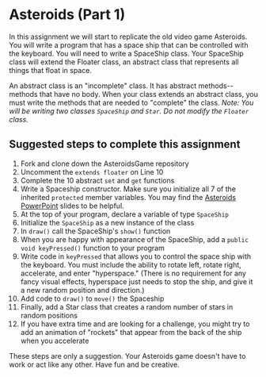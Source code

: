 Asteroids (Part 1)
==================
In this assignment we will start to replicate the old video game Asteroids. You will write a program that has a space ship that can be controlled with the keyboard. You will need to write a SpaceShip class. Your SpaceShip class will extend the Floater class, an abstract class that represents all things that float in space. 

An abstract class is an "incomplete" class. It has abstract methods--methods that have no body. When your class extends an abstract class, you must write the methods that are needed to "complete" the class. _Note: You will be writing two classes `SpaceShip` and `Star`. Do not modify the `Floater` class._

Suggested steps to complete this assignment
-----------------------------------

1. Fork and clone down the AsteroidsGame repository
2. Uncomment the `extends floater` on Line 10
3. Complete the 10 abstract `set` and `get` functions
4. Write a Spaceship constructor. Make sure you initialize all 7 of the inherited `protected` member variables. You may find the [Asteroids PowerPoint](https://drive.google.com/file/d/0Bz2ZkT6qWPYTYjU0NDE5ZDYtYzEwOS00MGNlLTk0OGMtODBhODI3N2JiYzRi/view?usp=sharing) slides to be helpful.
5. At the top of your program, declare a variable of type `SpaceShip`
6. Initialize the `SpaceShip` as a new instance of the class
7. In `draw()` call the SpaceShip's `show()` function
8. When you are happy with appearance of the SpaceShip, add a `public void keyPressed()` function to your program
9. Write code in `keyPressed` that allows you to control the space ship with the keyboard. You must include the ability to rotate left, rotate right, accelerate, and enter "hyperspace." (There is no requirement for any fancy visual effects, hyperspace just needs to stop the ship, and give it a new random position and direction.)
10. Add code to `draw()` to `move()` the Spaceship
11. Finally, add a Star class that creates a random number of stars in random positions
12. If you have extra time and are looking for a challenge, you might try to add an animation of "rockets" that appear from the back of the ship when you accelerate

These steps are only a suggestion. Your Asteroids game doesn't have to work or act like any other. Have fun and be creative.